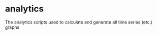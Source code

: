 analytics
=========

The analytics scripts used to calculate and generate all time series (etc.) graphs 
